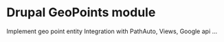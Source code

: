 Drupal GeoPoints module
=========
Implement geo point entity
Integration with PathAuto, Views, Google api ...
